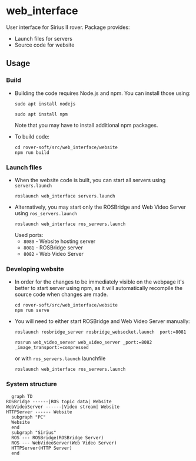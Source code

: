 # web_interface
User interface for Sirius II rover. Package provides:
- Launch files for servers
- Source code for website

## Usage
### Build
- Building the code requires Node.js and npm. You can install those using:
  ```
  sudo apt install nodejs
  ```
  ```
  sudo apt install npm
  ```
  Note that you may have to install additional npm packages.

- To build code:
  ```
  cd rover-soft/src/web_interface/website
  npm run build
  ```
### Launch files
- When the website code is built, you can start all servers using `servers.launch`
  ```
  roslaunch web_interface servers.launch
  ```
- Alternatively, you may start only the ROSBridge and Web Video Server using `ros_servers.launch`
  ```
  roslaunch web_interface ros_servers.launch
  ```
  Used ports:
  - `8080` - Website hosting server
  - `8081` - ROSBridge server
  - `8082` - Web Video Server

### Developing website
- In order for the changes to be immediately visible on the webpage it's better to start server using npm, as it will automatically recompile the source code when changes are made.
  ```
  cd rover-soft/src/web_interface/website
  npm run serve
  ```
- You will need to either start ROSBridge and Web Video Server manually:
  ```
  roslaunch rosbridge_server rosbridge_websocket.launch  port:=8081
    
  rosrun web_video_server web_video_server _port:=8082 _image_transport:=compressed
  ```
  or with `ros_servers.launch` launchfile
  ```
  roslaunch web_interface ros_servers.launch
  ```

### System structure

```mermaid
  graph TD
ROSBridge ------|ROS topic data| Website
WebVideoServer ------|Video stream| Website
HTTPServer ------ Website
  subgraph "PC"
  Website
  end
  subgraph "Sirius"
  ROS --- ROSBridge(ROSBridge Server)
  ROS --- WebVideoServer(Web Video Server)
  HTTPServer(HTTP Server)
  end
```
